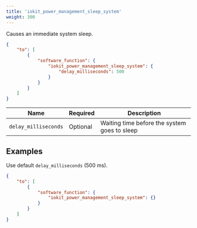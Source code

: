 ```yaml
---
title: 'iokit_power_management_sleep_system'
weight: 300
---
```


Causes an immediate system sleep.

```json
{
    "to": [
        {
            "software_function": {
                "iokit_power_management_sleep_system": {
                    "delay_milliseconds": 500
                }
            }
        }
    ]
}
```

| Name                 | Required | Description                                  |
| -------------------- | -------- | -------------------------------------------- |
| `delay_milliseconds` | Optional | Waiting time before the system goes to sleep |

## Examples

Use default `delay_milliseconds` (500 ms).

```json
{
    "to": [
        {
            "software_function": {
                "iokit_power_management_sleep_system": {}
            }
        }
    ]
}
```
